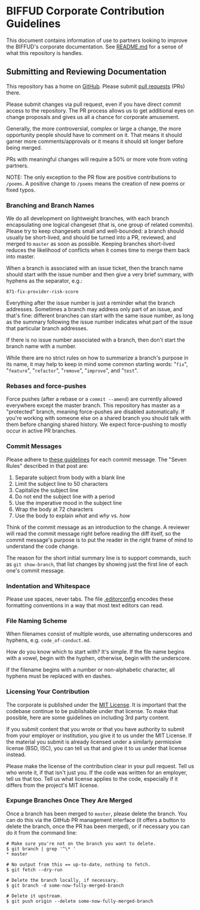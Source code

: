# BIFFUD Corporate Contribution Guidelines

This document contains information of use to partners looking to
improve the BIFFUD's corporate documentation.  See [README.md](README.md)
for a sense of what this repository is handles.

## Submitting and Reviewing Documentation

This repository has a home on
[GitHub](https://github.com/BadIdeaFactory/corporate).  Please submit
[pull requests](https://help.github.com/articles/about-pull-requests/)
(PRs) there.

Please submit changes via pull request, even if you have direct commit
access to the repository.  The PR process allows us to get additional
eyes on change proposals and gives us all a chance for corporate
amusement.

Generally, the more controversial, complex or large a change, the more
opportunity people should have to comment on it.  That means it should
garner more comments/approvals or it means it should sit longer before
being merged.

PRs with meaningful changes will require a 50% or more vote from voting
partners.

NOTE: The only exception to the PR flow are positive contributions to
`/poems`.  A positive change to `/poems` means the creation of new
poems or fixed typos.

### Branching and Branch Names

We do all development on lightweight branches, with each branch
encapsulating one logical changeset (that is, one group of related
commits).  Please try to keep changesets small and well-bounded: a
branch should usually be short-lived, and should be turned into a PR,
reviewed, and merged to `master` as soon as possible.  Keeping
branches short-lived reduces the likelihood of conflicts when it comes
time to merge them back into master.

When a branch is associated with an issue ticket, then the branch name
should start with the issue number and then give a very brief summary,
with hyphens as the separator, e.g.:

    871-fix-provider-risk-score

Everything after the issue number is just a reminder what the branch
addresses.  Sometimes a branch may address only part of an issue, and
that's fine: different branches can start with the same issue number,
as long as the summary following the issue number indicates what part
of the issue that particular branch addresses.

If there is no issue number associated with a branch, then don't start
the branch name with a number.

While there are no strict rules on how to summarize a branch's purpose
in its name, it may help to keep in mind some common starting words:
"`fix`", "`feature`", "`refactor`", "`remove`", "`improve`", and "`test`".

### Rebases and force-pushes

Force pushes (after a rebase or a `commit --amend`) are currently
allowed everywhere except the master branch.  This repository has master
as a "protected" branch, meaning force-pushes are disabled
automatically.  If you're working with someone else on a shared branch
you should talk with them before changing shared history.  We expect
force-pushing to mostly occur in active PR branches.

### Commit Messages

Please adhere
to [these guidelines](https://chris.beams.io/posts/git-commit/) for
each commit message.  The "Seven Rules" described in that post are:

1. Separate subject from body with a blank line
2. Limit the subject line to 50 characters
3. Capitalize the subject line
4. Do not end the subject line with a period
5. Use the imperative mood in the subject line
6. Wrap the body at 72 characters
7. Use the body to explain _what_ and _why_ vs. _how_

Think of the commit message as an introduction to the change.  A
reviewer will read the commit message right before reading the diff
itself, so the commit message's purpose is to put the reader in the
right frame of mind to understand the code change.

The reason for the short initial summary line is to support commands,
such as `git show-branch`, that list changes by showing just the first
line of each one's commit message.

### Indentation and Whitespace

Please use spaces, never tabs.  The file [.editorconfig](.editorconfig)
encodes these formatting conventions in a way that most text editors
can read.

### File Naming Scheme

When filenames consist of multiple words, use alternating underscores
and hyphens, e.g. `code_of-conduct.md`.

How do you know which to start with? It's simple. If the file name begins
with a vowel, begin with the hyphen, otherwise, begin with the underscore.

If the filename begins with a number or non-alphabetic character, all
hyphens must be replaced with en dashes.

### Licensing Your Contribution
The corporate is published under the
[MIT License](http://www.apache.org/licenses/).  It is important that
the codebase continue to be publishable under that license.  To make
that possible, here are some guidelines on including 3rd party content.

If you submit content that you wrote or that you have authority to submit
from your employer or institution, you give it to us under the MIT License.
If the material you submit is already licensed under a similarly permissive
license (BSD, ISC), you can tell us that and give it to us under that
license instead.

Please make the license of the contribution clear in your pull request.  Tell
us who wrote it, if that isn't just you.  If the code was written for
an employer, tell us that too.  Tell us what license applies to the
code, especially if it differs from the project's MIT license.

### Expunge Branches Once They Are Merged

Once a branch has been merged to `master`, please delete the branch.
You can do this via the GitHub PR management interface (it offers a
button to delete the branch, once the PR has been merged), or if
necessary you can do it from the command line:

    # Make sure you're not on the branch you want to delete.
    $ git branch | grep '^\* '
    * master

    # No output from this == up-to-date, nothing to fetch.
    $ git fetch --dry-run

    # Delete the branch locally, if necessary.
    $ git branch -d some-now-fully-merged-branch

    # Delete it upstream.
    $ git push origin --delete some-now-fully-merged-branch
